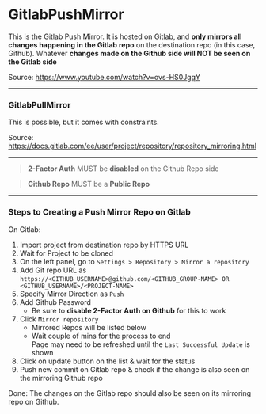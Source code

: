 # GitlabPushMirror

This is the Gitlab Push Mirror. It is hosted on Gitlab, and **only mirrors all changes happening in the Gitlab repo** on the destination repo (in this case, Github). Whatever **changes made on the Github side will NOT be seen on the Gitlab side**

Source:
https://www.youtube.com/watch?v=ovs-HS0JgqY

---

### GitlabPullMirror

This is possible, but it comes with constraints.

Source: https://docs.gitlab.com/ee/user/project/repository/repository_mirroring.html

---

> **2-Factor Auth** MUST be **disabled** on the Github Repo side

> **Github Repo** MUST be a **Public Repo**

---

### Steps to Creating a Push Mirror Repo on Gitlab

On Gitlab:

1. Import project from destination repo by HTTPS URL
2. Wait for Project to be cloned
3. On the left panel, go to `Settings > Repository > Mirror a repository`
4. Add Git repo URL as `https://<GITHUB_USERNAME>@github.com/<GITHUB_GROUP-NAME> OR <GITHUB_USERNAME>/<PROJECT-NAME>`
5. Specify Mirror Direction as `Push`
6. Add Github Password
   - Be sure to **disable 2-Factor Auth on Github** for this to work
7. Click `Mirror repository`
   - Mirrored Repos will be listed below
   - Wait couple of mins for the process to end<br>
     Page may need to be refreshed until the `Last Successful Update` is shown
8. Click on update button on the list & wait for the status
9. Push new commit on Gitlab repo & check if the change is also seen on the mirroring Github repo

Done: The changes on the Gitlab repo should also be seen on its mirroring repo on Github.
